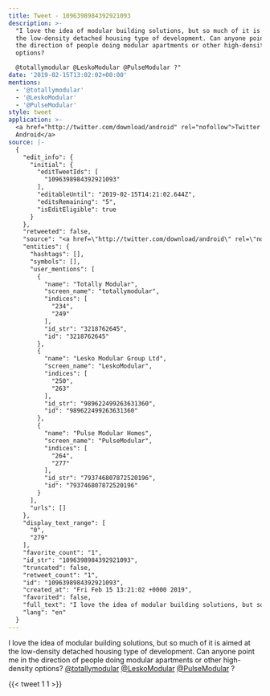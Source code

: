 ```yaml
---
title: Tweet - 1096398984392921093
description: >-
  "I love the idea of modular building solutions, but so much of it is aimed at
  the low-density detached housing type of development. Can anyone point me in
  the direction of people doing modular apartments or other high-density
  options?

  @totallymodular @LeskoModular @PulseModular ?"
date: '2019-02-15T13:02:02+00:00'
mentions:
  - '@totallymodular'
  - '@LeskoModular'
  - '@PulseModular'
style: tweet
application: >-
  <a href="http://twitter.com/download/android" rel="nofollow">Twitter for
  Android</a>
source: |-
  {
    "edit_info": {
      "initial": {
        "editTweetIds": [
          "1096398984392921093"
        ],
        "editableUntil": "2019-02-15T14:21:02.644Z",
        "editsRemaining": "5",
        "isEditEligible": true
      }
    },
    "retweeted": false,
    "source": "<a href=\"http://twitter.com/download/android\" rel=\"nofollow\">Twitter for Android</a>",
    "entities": {
      "hashtags": [],
      "symbols": [],
      "user_mentions": [
        {
          "name": "Totally Modular",
          "screen_name": "totallymodular",
          "indices": [
            "234",
            "249"
          ],
          "id_str": "3218762645",
          "id": "3218762645"
        },
        {
          "name": "Lesko Modular Group Ltd",
          "screen_name": "LeskoModular",
          "indices": [
            "250",
            "263"
          ],
          "id_str": "989622499263631360",
          "id": "989622499263631360"
        },
        {
          "name": "Pulse Modular Homes",
          "screen_name": "PulseModular",
          "indices": [
            "264",
            "277"
          ],
          "id_str": "793746807872520196",
          "id": "793746807872520196"
        }
      ],
      "urls": []
    },
    "display_text_range": [
      "0",
      "279"
    ],
    "favorite_count": "1",
    "id_str": "1096398984392921093",
    "truncated": false,
    "retweet_count": "1",
    "id": "1096398984392921093",
    "created_at": "Fri Feb 15 13:21:02 +0000 2019",
    "favorited": false,
    "full_text": "I love the idea of modular building solutions, but so much of it is aimed at the low-density detached housing type of development. Can anyone point me in the direction of people doing modular apartments or other high-density options?\n@totallymodular @LeskoModular @PulseModular ?",
    "lang": "en"
  }
---
```

I love the idea of modular building solutions, but so much of it is aimed at the low-density detached housing type of development. Can anyone point me in the direction of people doing modular apartments or other high-density options?
[@totallymodular](https://twitter.com/@totallymodular) [@LeskoModular](https://twitter.com/@LeskoModular) [@PulseModular](https://twitter.com/@PulseModular) ?
    
{{< tweet 1 1 >}}
    
